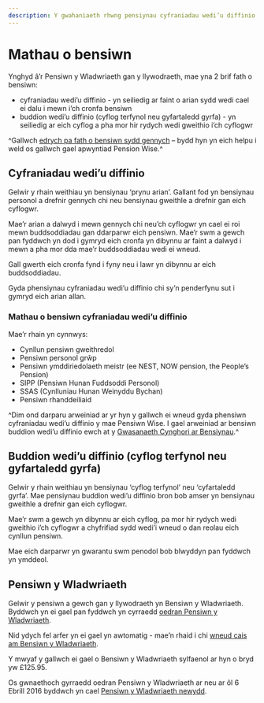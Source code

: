 ```yaml
---
description: Y gwahaniaeth rhwng pensiynau cyfraniadau wedi’u diffinio a buddion wedi’u diffinio a gwybodaeth am Bensiwn y Wladwriaeth.
---
```


# Mathau o bensiwn

Ynghyd â’r Pensiwn y Wladwriaeth gan y llywodraeth, mae yna 2 brif fath o bensiwn:

- cyfraniadau wedi’u diffinio - yn seiliedig ar faint o arian sydd wedi cael ei dalu i mewn i’ch cronfa bensiwn
- buddion wedi’u diffinio (cyflog terfynol neu gyfartaledd gyrfa) - yn seiliedig ar eich cyflog a pha mor hir rydych wedi gweithio i’ch cyflogwr

^Gallwch [edrych pa fath o bensiwn sydd gennych](/cy/pension-type-tool) – bydd hyn yn eich helpu i weld os gallwch gael apwyntiad Pension Wise.^

## Cyfraniadau wedi’u diffinio

Gelwir y rhain weithiau yn bensiynau ‘prynu arian’. Gallant fod yn bensiynau personol a drefnir gennych chi neu bensiynau gweithle a drefnir gan eich cyflogwr.

Mae’r arian a dalwyd i mewn gennych chi neu’ch cyflogwr yn cael ei roi mewn buddsoddiadau gan ddarparwr eich pensiwn. Mae’r swm a gewch pan fyddwch yn dod i gymryd eich cronfa yn dibynnu ar faint a dalwyd i mewn a pha mor dda mae’r buddsoddiadau wedi ei wneud.

Gall gwerth eich cronfa fynd i fyny neu i lawr yn dibynnu ar eich buddsoddiadau.

Gyda phensiynau cyfraniadau wedi’u diffinio chi sy’n penderfynu sut i gymryd eich arian allan.

### Mathau o bensiwn cyfraniadau wedi’u diffinio

Mae’r rhain yn cynnwys:

- Cynllun pensiwn gweithredol
- Pensiwn personol grŵp
- Pensiwn ymddiriedolaeth meistr (ee NEST, NOW pension, the People’s Pension)
- SIPP (Pensiwn Hunan Fuddsoddi Personol)
- SSAS (Cynlluniau Hunan Weinyddu Bychan)
- Pensiwn rhanddeiliaid

^Dim ond darparu arweiniad ar yr hyn y gallwch ei wneud gyda phensiwn cyfraniadau wedi’u diffinio y mae Pensiwn Wise. I gael arweiniad ar bensiwn buddion wedi’u diffinio ewch at y [Gwasanaeth Cynghori ar Bensiynau](http://www.pensionsadvisoryservice.org.uk/).^

## Buddion wedi’u diffinio (cyflog terfynol neu gyfartaledd gyrfa)

Gelwir y rhain weithiau yn bensiynau ‘cyflog terfynol’ neu ‘cyfartaledd gyrfa’. Mae pensiynau buddion wedi’u diffinio bron bob amser yn bensiynau gweithle a drefnir gan eich cyflogwr.

Mae’r swm a gewch yn dibynnu ar eich cyflog, pa mor hir rydych wedi gweithio i’ch cyflogwr a chyfrifiad sydd wedi’i wneud o dan reolau eich cynllun pensiwn.

Mae eich darparwr yn gwarantu swm penodol bob blwyddyn pan fyddwch yn ymddeol.

## Pensiwn y Wladwriaeth

Gelwir y pensiwn a gewch gan y llywodraeth yn Bensiwn y Wladwriaeth. Byddwch yn ei gael pan fyddwch yn cyrraedd [oedran Pensiwn y Wladwriaeth](https://www.gov.uk/calculate-state-pension/y/age).

Nid ydych fel arfer yn ei gael yn awtomatig - mae’n rhaid i chi [wneud cais am Bensiwn y Wladwriaeth](https://www.gov.uk/state-pension/how-to-claim).

Y mwyaf y gallwch ei gael o Bensiwn y Wladwriaeth sylfaenol ar hyn o bryd yw £125.95.

Os gwnaethoch gyrraedd oedran Pensiwn y Wladwriaeth ar neu ar ôl 6 Ebrill 2016 byddwch yn cael [Pensiwn y Wladwriaeth newydd](https://www.gov.uk/new-state-pension).
